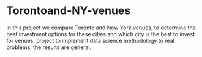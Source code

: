 # Torontoand-NY-venues
In this project we compare Toronto and New York venues, 
to determine the best investment options for these cities and which city is the best to invest for venues.
project to implement data science methodology to real problems, the results are general.
